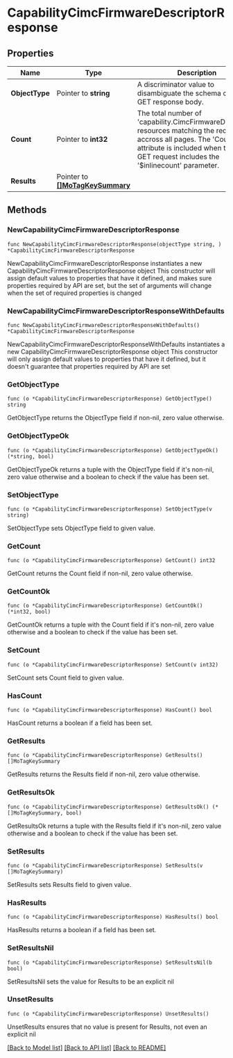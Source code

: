 # CapabilityCimcFirmwareDescriptorResponse

## Properties

Name | Type | Description | Notes
------------ | ------------- | ------------- | -------------
**ObjectType** | Pointer to **string** | A discriminator value to disambiguate the schema of a HTTP GET response body. | 
**Count** | Pointer to **int32** | The total number of &#39;capability.CimcFirmwareDescriptor&#39; resources matching the request, accross all pages. The &#39;Count&#39; attribute is included when the HTTP GET request includes the &#39;$inlinecount&#39; parameter. | [optional] 
**Results** | Pointer to [**[]MoTagKeySummary**](mo.TagKeySummary.md) |  | [optional] 

## Methods

### NewCapabilityCimcFirmwareDescriptorResponse

`func NewCapabilityCimcFirmwareDescriptorResponse(objectType string, ) *CapabilityCimcFirmwareDescriptorResponse`

NewCapabilityCimcFirmwareDescriptorResponse instantiates a new CapabilityCimcFirmwareDescriptorResponse object
This constructor will assign default values to properties that have it defined,
and makes sure properties required by API are set, but the set of arguments
will change when the set of required properties is changed

### NewCapabilityCimcFirmwareDescriptorResponseWithDefaults

`func NewCapabilityCimcFirmwareDescriptorResponseWithDefaults() *CapabilityCimcFirmwareDescriptorResponse`

NewCapabilityCimcFirmwareDescriptorResponseWithDefaults instantiates a new CapabilityCimcFirmwareDescriptorResponse object
This constructor will only assign default values to properties that have it defined,
but it doesn't guarantee that properties required by API are set

### GetObjectType

`func (o *CapabilityCimcFirmwareDescriptorResponse) GetObjectType() string`

GetObjectType returns the ObjectType field if non-nil, zero value otherwise.

### GetObjectTypeOk

`func (o *CapabilityCimcFirmwareDescriptorResponse) GetObjectTypeOk() (*string, bool)`

GetObjectTypeOk returns a tuple with the ObjectType field if it's non-nil, zero value otherwise
and a boolean to check if the value has been set.

### SetObjectType

`func (o *CapabilityCimcFirmwareDescriptorResponse) SetObjectType(v string)`

SetObjectType sets ObjectType field to given value.


### GetCount

`func (o *CapabilityCimcFirmwareDescriptorResponse) GetCount() int32`

GetCount returns the Count field if non-nil, zero value otherwise.

### GetCountOk

`func (o *CapabilityCimcFirmwareDescriptorResponse) GetCountOk() (*int32, bool)`

GetCountOk returns a tuple with the Count field if it's non-nil, zero value otherwise
and a boolean to check if the value has been set.

### SetCount

`func (o *CapabilityCimcFirmwareDescriptorResponse) SetCount(v int32)`

SetCount sets Count field to given value.

### HasCount

`func (o *CapabilityCimcFirmwareDescriptorResponse) HasCount() bool`

HasCount returns a boolean if a field has been set.

### GetResults

`func (o *CapabilityCimcFirmwareDescriptorResponse) GetResults() []MoTagKeySummary`

GetResults returns the Results field if non-nil, zero value otherwise.

### GetResultsOk

`func (o *CapabilityCimcFirmwareDescriptorResponse) GetResultsOk() (*[]MoTagKeySummary, bool)`

GetResultsOk returns a tuple with the Results field if it's non-nil, zero value otherwise
and a boolean to check if the value has been set.

### SetResults

`func (o *CapabilityCimcFirmwareDescriptorResponse) SetResults(v []MoTagKeySummary)`

SetResults sets Results field to given value.

### HasResults

`func (o *CapabilityCimcFirmwareDescriptorResponse) HasResults() bool`

HasResults returns a boolean if a field has been set.

### SetResultsNil

`func (o *CapabilityCimcFirmwareDescriptorResponse) SetResultsNil(b bool)`

 SetResultsNil sets the value for Results to be an explicit nil

### UnsetResults
`func (o *CapabilityCimcFirmwareDescriptorResponse) UnsetResults()`

UnsetResults ensures that no value is present for Results, not even an explicit nil

[[Back to Model list]](../README.md#documentation-for-models) [[Back to API list]](../README.md#documentation-for-api-endpoints) [[Back to README]](../README.md)


